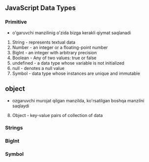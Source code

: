 ## JavaScript Data Types
### Primitive
* o'garuvchi manzilinig o'zida bizga kerakli qiymat saqlanadi
1. String       -   represents textual data
2. Number	    -   an integer or a floating-point number
3. BigInt	    -   an integer with arbitrary precision
4. Boolean	    -   Any of two values: true or false
5. undefined	-   a data type whose variable is not initialized
6. null	        -   denotes a null value
7. Symbol	    -   data type whose instances are unique and immutable

## object 
* ozgaruvchi murojat qilgan manzilda, ko'rsatilgan boshqa manzilni saqlaydi
8. Object	    -   key-value pairs of collection of data
### Strings

### BigInt

### Symbol